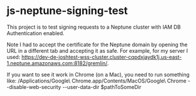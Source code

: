 # js-neptune-signing-test

This project is to test signing requests to a Neptune cluster with IAM DB Authentication enabled.

Note I had to accept the certificate for the Neptune domain by opening the URL in a different tab and accepting it as safe. For example, for my server I used: https://dev-de-joshtest-wss-cluster.cluster-cqpdxjaydk1j.us-east-1.neptune.amazonaws.com:8182/gremlin/.

If you want to see it work in Chrome (on a Mac), you need to run something like:
/Applications/Google\ Chrome.app/Contents/MacOS/Google\ Chrome --disable-web-security --user-data-dir $pathToSomeDir
